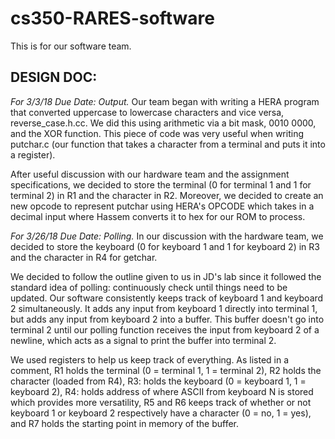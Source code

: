 # cs350-RARES-software
This is for our software team.

## DESIGN DOC: 

*For 3/3/18 Due Date: Output.*
Our team began with writing a HERA program that converted uppercase to lowercase characters and vice versa, reverse_case.h.cc. We did this using arithmetic via a bit mask, 0010 0000, and the XOR function. This piece of code was very useful when writing putchar.c (our function that takes a character from a terminal and puts it into a register).

After useful discussion with our hardware team and the assignment specifications, we decided to store the terminal (0 for terminal 1 and 1 for terminal 2) in R1 and the character in R2. Moreover, we decided to create an new opcode to represent putchar using HERA's OPCODE which takes in a decimal input where Hassem converts it to hex for our ROM to process.


*For 3/26/18 Due Date: Polling.*
In our discussion with the hardware team, we decided to store the keyboard (0 for keyboard 1 and 1 for keyboard 2) in R3 and the character in R4 for getchar.

We decided to follow the outline given to us in JD's lab since it followed the standard idea of polling: continuously check until things need to be updated. Our software consistently keeps track of keyboard 1 and keyboard 2 simultaneously. It adds any input from keyboard 1 directly into terminal 1, but adds any input from keyboard 2 into a buffer. This buffer doesn't go into terminal 2 until our polling function receives the input from keyboard 2 of a newline, which acts as a signal to print the buffer into terminal 2.

We used registers to help us keep track of everything. As listed in a comment, R1 holds the terminal (0 = terminal 1, 1 = terminal 2), R2 holds the character (loaded from R4), R3: holds the keyboard (0 = keyboard 1, 1 = keyboard 2), R4: holds address of where ASCII from keyboard N is stored which provides more versatility, R5 and R6 keeps track of whether or not keyboard 1 or keyboard 2 respectively have a character (0 = no, 1 = yes), and R7 holds the starting point in memory of the buffer. 
